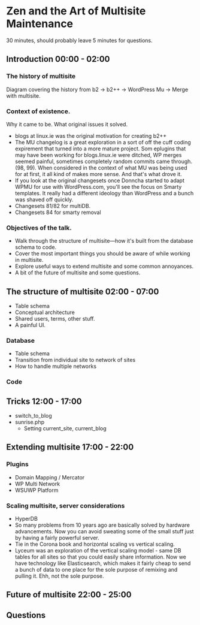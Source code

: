 # Zen and the Art of Multisite Maintenance

30 minutes, should probably leave 5 minutes for questions.

## Introduction 00:00 - 02:00

### The history of multisite

Diagram covering the history from b2 -> b2++ -> WordPress Mu -> Merge with multisite.

### Context of existence.

Why it came to be. What original issues it solved.

* blogs at linux.ie was the original motivation for creating b2++
* The MU changelog is a great exploration in a sort of off the cuff coding expirement that turned into a more mature project. Som eplugins that may have been working for blogs.linux.ie were ditched, WP merges seemed painful, sometimes completely random commits came through. (98, 99). When considered in the context of what MU was being used for at first, it all kind of makes more sense. And that's what drove it.
* If you look at the original changesets once Donncha started to adapt WPMU for use with WordPress.com, you'll see the focus on Smarty templates. It really had a different ideology than WordPress and a bunch was shaved off quickly.
* Changesets 81/82 for multiDB.
* Changesets 84 for smarty removal


### Objectives of the talk.

* Walk through the structure of multisite—how it's built from the database schema to code.
* Cover the most important things you should be aware of while working in multisite.
* Explore useful ways to extend multisite and some common annoyances.
* A bit of the future of multisite and some questions.

## The structure of multisite 02:00 - 07:00

* Table schema
* Conceptual architecture
* Shared users, terms, other stuff.
* A painful UI.

### Database

* Table schema
* Transition from individual site to network of sites
* How to handle multiple networks

### Code

## Tricks 12:00 - 17:00

* switch_to_blog
* sunrise.php
	* Setting current_site, current_blog

## Extending multisite 17:00 - 22:00

### Plugins

* Domain Mapping / Mercator
* WP Multi Network
* WSUWP Platform

### Scaling multisite, server considerations

* HyperDB
* So many problems from 10 years ago are basically solved by hardware advancements. Now you can avoid sweating some of the small stuff just by having a fairly powerful server.
* Tie in the Corona book and horizontal scaling vs vertical scaling.
* Lyceum was an exploration of the vertical scaling model - same DB tables for all sites so that you could easily share information. Now we have technology like Elasticsearch, which makes it fairly cheap to send a bunch of data to one place for the sole purpose of remixing and pulling it. Ehh, not the sole purpose.

## Future of multisite 22:00 - 25:00

## Questions